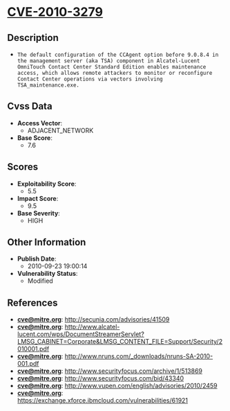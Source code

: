 
# [CVE-2010-3279](https://cve.mitre.org/cgi-bin/cvename.cgi?name=CVE-2010-3279)

## Description

- `The default configuration of the CCAgent option before 9.0.8.4 in the management server (aka TSA) component in Alcatel-Lucent OmniTouch Contact Center Standard Edition enables maintenance access, which allows remote attackers to monitor or reconfigure Contact Center operations via vectors involving TSA_maintenance.exe.`

## Cvss Data

- **Access Vector**:
  - ADJACENT_NETWORK
- **Base Score**:
  - 7.6

## Scores

- **Exploitability Score**:
  - 5.5
- **Impact Score**:
  - 9.5
- **Base Severity**:
  - HIGH

## Other Information

- **Publish Date**:
  - 2010-09-23 19:00:14
- **Vulnerability Status**:
  - Modified

## References

- **cve@mitre.org**: http://secunia.com/advisories/41509
- **cve@mitre.org**: http://www.alcatel-lucent.com/wps/DocumentStreamerServlet?LMSG_CABINET=Corporate&LMSG_CONTENT_FILE=Support/Security/2010001.pdf
- **cve@mitre.org**: http://www.nruns.com/_downloads/nruns-SA-2010-001.pdf
- **cve@mitre.org**: http://www.securityfocus.com/archive/1/513869
- **cve@mitre.org**: http://www.securityfocus.com/bid/43340
- **cve@mitre.org**: http://www.vupen.com/english/advisories/2010/2459
- **cve@mitre.org**: https://exchange.xforce.ibmcloud.com/vulnerabilities/61921
